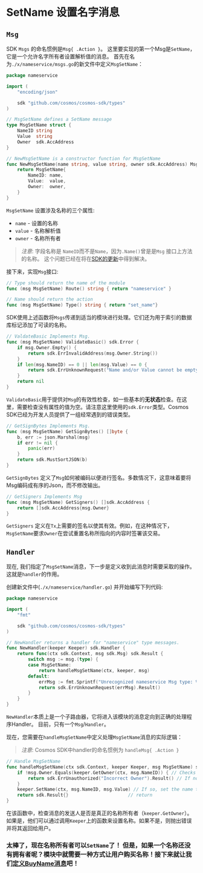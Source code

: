 # SetName 设置名字消息

## `Msg`

SDK `Msgs` 的命名惯例是`Msg{ .Action }`。 这里要实现的第一个Msg是`SetName`，它是一个允许名字所有者设置解析值的消息。 首先在名为`./x/nameservice/msgs.go`的新文件中定义`MsgSetName`：

```go
package nameservice

import (
	"encoding/json"

	sdk "github.com/cosmos/cosmos-sdk/types"
)

// MsgSetName defines a SetName message
type MsgSetName struct {
	NameID string
	Value  string
	Owner  sdk.AccAddress
}

// NewMsgSetName is a constructor function for MsgSetName
func NewMsgSetName(name string, value string, owner sdk.AccAddress) MsgSetName {
	return MsgSetName{
		NameID: name,
		Value:  value,
		Owner:  owner,
	}
}
```

`MsgSetName` 设置涉及名称的三个属性:
- `name` - 设置的名称
- `value` - 名称解析值
- `owner` - 名称所有者

> *注意*: 字段名称是 `NameID`而不是`Name`，因为`.Name()`曾是是`Msg` 接口上方法的名称。 这个问题已经在将在[SDK的更新](https://github.com/cosmos/cosmos-sdk/pull/2553)中得到解决。

接下来，实现`Msg`接口:

```go
// Type should return the name of the module
func (msg MsgSetName) Route() string { return "nameservice" }

// Name should return the action
func (msg MsgSetName) Type() string { return "set_name"}
```

SDK使用上述函数将`Msgs`传递到适当的模块进行处理。它们还为用于索引的数据库标记添加了可读的名称。

```go
// ValdateBasic Implements Msg.
func (msg MsgSetName) ValidateBasic() sdk.Error {
	if msg.Owner.Empty() {
		return sdk.ErrInvalidAddress(msg.Owner.String())
	}
	if len(msg.NameID) == 0 || len(msg.Value) == 0 {
		return sdk.ErrUnknownRequest("Name and/or Value cannot be empty")
	}
	return nil
}
```

`ValidateBasic`用于提供对`Msg`的有效性检查，如一些基本的**无状态**检查。在这里，需要检查没有属性的值为空。请注意这里使用的`sdk.Error`类型。Cosmos SDK已经为开发人员提供了一组经常遇到的错误类型。

```go
// GetSignBytes Implements Msg.
func (msg MsgSetName) GetSignBytes() []byte {
	b, err := json.Marshal(msg)
	if err != nil {
		panic(err)
	}
	return sdk.MustSortJSON(b)
}
```

`GetSignBytes` 定义了`Msg`如何被编码以便进行签名。多数情况下，这意味着要将Msg编码成有序的Json，而不修改输出。

```go
// GetSigners Implements Msg
func (msg MsgSetName) GetSigners() []sdk.AccAddress {
	return []sdk.AccAddress{msg.Owner}
}
```

`GetSigners` 定义在`Tx`上需要的签名以使其有效。例如，在这种情况下，`MsgSetName`要求`Owner`在尝试重置名称所指向的内容时签署该交易。

## `Handler`

现在, 我们指定了`MsgSetName`消息，下一步是定义收到此消息时需要采取的操作。 这就是`handler`的作用。

创建新文件中(`./x/nameservice/handler.go`) 并开始编写下列代码:

```go
package nameservice

import (
	"fmt"

	sdk "github.com/cosmos/cosmos-sdk/types"
)

// NewHandler returns a handler for "nameservice" type messages.
func NewHandler(keeper Keeper) sdk.Handler {
	return func(ctx sdk.Context, msg sdk.Msg) sdk.Result {
		switch msg := msg.(type) {
		case MsgSetName:
			return handleMsgSetName(ctx, keeper, msg)
		default:
			errMsg := fmt.Sprintf("Unrecognized nameservice Msg type: %v", msg.Type())
			return sdk.ErrUnknownRequest(errMsg).Result()
		}
	}
}
```

`NewHandler`本质上是一个子路由器，它将进入该模块的消息定向到正确的处理程序Handler。 目前，只有一个`Msg`/`Handler`。

现在，您需要在`handleMsgSetName`中定义处理`MsgSetName`消息的实际逻辑：

> _*注意*_: Cosmos SDK中handler的命名惯例为 `handleMsg{ .Action }`

```go
// Handle MsgSetName
func handleMsgSetName(ctx sdk.Context, keeper Keeper, msg MsgSetName) sdk.Result {
	if !msg.Owner.Equals(keeper.GetOwner(ctx, msg.NameID)) { // Checks if the the msg sender is the same as the current owner
		return sdk.ErrUnauthorized("Incorrect Owner").Result() // If not, throw an error
	}
	keeper.SetName(ctx, msg.NameID, msg.Value) // If so, set the name to the value specified in the msg.
	return sdk.Result{}                      // return
}
```

在该函数中，检查消息的发送人是否是真正的名称所有者（`keeper.GetOwner`）。 如果是，他们可以通过调用`Keeper`上的函数来设置名称。如果不是，则抛出错误并将其返回给用户。

### 太棒了，现在名称所有者可以`SetName`了！ 但是，如果一个名称还没有拥有者呢？模块中就需要一种方式让用户购买名称！接下来就让我们[定义BuyName消息](./buy-name.md)吧！

